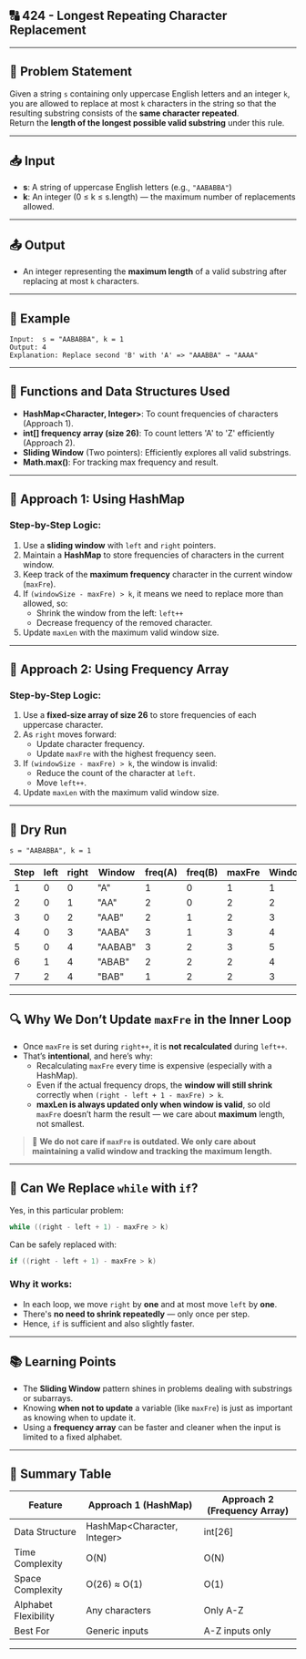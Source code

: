 ## 🔠 424 - Longest Repeating Character Replacement

---

## 🧩 Problem Statement

Given a string `s` containing only uppercase English letters and an integer `k`, you are allowed to replace at most `k` characters in the string so that the resulting substring consists of the **same character repeated**.  
Return the **length of the longest possible valid substring** under this rule.

---

## 📥 Input

- **s**: A string of uppercase English letters (e.g., `"AABABBA"`)
- **k**: An integer (0 ≤ k ≤ s.length) — the maximum number of replacements allowed.

---

## 📤 Output

- An integer representing the **maximum length** of a valid substring after replacing at most `k` characters.

---

## 📘 Example

```
Input:  s = "AABABBA", k = 1  
Output: 4  
Explanation: Replace second 'B' with 'A' => "AAABBA" → "AAAA"
```

---

## 🧠 Functions and Data Structures Used

- **HashMap<Character, Integer>**: To count frequencies of characters (Approach 1).
- **int[] frequency array (size 26)**: To count letters 'A' to 'Z' efficiently (Approach 2).
- **Sliding Window** (Two pointers): Efficiently explores all valid substrings.
- **Math.max()**: For tracking max frequency and result.

---

## 🧭 Approach 1: Using HashMap

### Step-by-Step Logic:

1. Use a **sliding window** with `left` and `right` pointers.
2. Maintain a **HashMap** to store frequencies of characters in the current window.
3. Keep track of the **maximum frequency** character in the current window (`maxFre`).
4. If `(windowSize - maxFre) > k`, it means we need to replace more than allowed, so:
   - Shrink the window from the left: `left++`
   - Decrease frequency of the removed character.
5. Update `maxLen` with the maximum valid window size.

---

## 🚀 Approach 2: Using Frequency Array

### Step-by-Step Logic:

1. Use a **fixed-size array of size 26** to store frequencies of each uppercase character.
2. As `right` moves forward:
   - Update character frequency.
   - Update `maxFre` with the highest frequency seen.
3. If `(windowSize - maxFre) > k`, the window is invalid:
   - Reduce the count of the character at `left`.
   - Move `left++`.
4. Update `maxLen` with the maximum valid window size.

---

## 🧮 Dry Run

```
s = "AABABBA", k = 1
```

| Step | left | right | Window   | freq(A) | freq(B) | maxFre | WindowSize | Replaceable | Valid? | maxLen |
|------|------|--------|----------|----------|----------|--------|--------------|--------------|--------|---------|
| 1    | 0    | 0      | "A"      | 1        | 0        | 1      | 1            | 0            | ✅     | 1       |
| 2    | 0    | 1      | "AA"     | 2        | 0        | 2      | 2            | 0            | ✅     | 2       |
| 3    | 0    | 2      | "AAB"    | 2        | 1        | 2      | 3            | 1            | ✅     | 3       |
| 4    | 0    | 3      | "AABA"   | 3        | 1        | 3      | 4            | 1            | ✅     | 4       |
| 5    | 0    | 4      | "AABAB"  | 3        | 2        | 3      | 5            | 2            | ❌     | 4       |
| 6    | 1    | 4      | "ABAB"   | 2        | 2        | 2      | 4            | 2            | ❌     | 4       |
| 7    | 2    | 4      | "BAB"    | 1        | 2        | 2      | 3            | 1            | ✅     | 4       |

---

## 🔍 Why We Don’t Update `maxFre` in the Inner Loop

- Once `maxFre` is set during `right++`, it is **not recalculated** during `left++`.
- That’s **intentional**, and here’s why:
  - Recalculating `maxFre` every time is expensive (especially with a HashMap).
  - Even if the actual frequency drops, the **window will still shrink** correctly when `(right - left + 1 - maxFre) > k`.
  - **maxLen is always updated only when window is valid**, so old `maxFre` doesn’t harm the result — we care about **maximum** length, not smallest.

> 🧠 **We do not care if `maxFre` is outdated. We only care about maintaining a valid window and tracking the maximum length.**

---

## 🔁 Can We Replace `while` with `if`?

Yes, in this particular problem:

```java
while ((right - left + 1) - maxFre > k)
```

Can be safely replaced with:

```java
if ((right - left + 1) - maxFre > k)
```

### Why it works:

- In each loop, we move `right` by **one** and at most move `left` by **one**.
- There's **no need to shrink repeatedly** — only once per step.
- Hence, `if` is sufficient and also slightly faster.

---

## 📚 Learning Points

- The **Sliding Window** pattern shines in problems dealing with substrings or subarrays.
- Knowing **when not to update** a variable (like `maxFre`) is just as important as knowing when to update it.
- Using a **frequency array** can be faster and cleaner when the input is limited to a fixed alphabet.

---

## 📝 Summary Table

| Feature                  | Approach 1 (HashMap)       | Approach 2 (Frequency Array)   |
|--------------------------|----------------------------|--------------------------------|
| Data Structure           | HashMap<Character, Integer>| int[26]                        |
| Time Complexity          | O(N)                       | O(N)                           |
| Space Complexity         | O(26) ≈ O(1)               | O(1)                           |
| Alphabet Flexibility     | Any characters             | Only A-Z                       |
| Best For                 | Generic inputs             | A-Z inputs only                |

---


